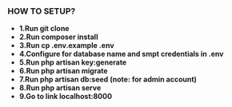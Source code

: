 
### HOW TO SETUP?

- **1.Run git clone**
- **2.Run composer install**
- **3.Run cp .env.example .env**
- **4.Configure for database name and smpt credentials in .env**
- **5.Run php artisan key:generate**
- **6.Run php artisan migrate**
- **7.Run php artisan db:seed (note: for admin account)**
- **8.Run php artisan serve**
- **9.Go to link localhost:8000**
